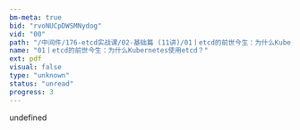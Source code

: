 ```yaml
---
bm-meta: true
bid: "rvoNUCpDWSMNydog"
vid: "00"
path: "/中间件/176-etcd实战课/02-基础篇 (11讲)/01丨etcd的前世今生：为什么Kubernetes使用etcd？.pdf"
name: "01丨etcd的前世今生：为什么Kubernetes使用etcd？"
ext: pdf
visual: false
type: "unknown"
status: "unread"
progress: 3
---
```

undefined